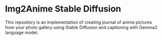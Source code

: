 # Img2Anime Stable Diffusion
This repository is an implementation of creating journal of anime pictures from your photo gallery using Stable Diffusion and captioning with Gemma2 language model.
